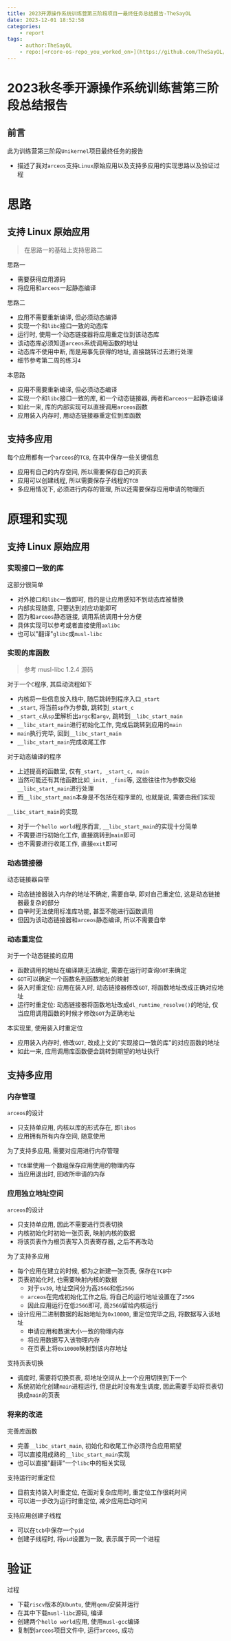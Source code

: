 ```yaml
---
title: 2023开源操作系统训练营第三阶段项目一最终任务总结报告-TheSayOL
date: 2023-12-01 18:52:58
categories:
    - report
tags:
    - author:TheSayOL
    - repo:[<rcore-os-repo_you_worked_on>](https://github.com/TheSayOL/arceos)
---
```


# 2023秋冬季开源操作系统训练营第三阶段总结报告

## 前言

此为训练营第三阶段`Unikernel`项目最终任务的报告
- 描述了我对`arceos`支持`Linux`原始应用以及支持多应用的实现思路以及验证过程


# 思路

## 支持 Linux 原始应用

> 在思路一的基础上支持思路二

思路一
- 需要获得应用源码
- 将应用和`arceos`一起静态编译

思路二
- 应用不需要重新编译, 但必须动态编译
- 实现一个和`libc`接口一致的动态库
- 运行时, 使用一个动态链接器将应用重定位到该动态库
- 该动态库必须知道`arceos`系统调用函数的地址
- 动态库不使用中断, 而是用事先获得的地址, 直接跳转过去进行处理
- 细节参考第二周的练习`4`

本思路
- 应用不需要重新编译, 但必须动态编译
- 实现一个和`libc`接口一致的库, 和一个动态链接器, 两者和`arceos`一起静态编译
- 如此一来, 库的内部实现可以直接调用`arceos`函数
- 应用装入内存时, 用动态链接器重定位到库函数 

## 支持多应用

每个应用都有一个`arceos`的`TCB`, 在其中保存一些关键信息
- 应用有自己的内存空间, 所以需要保存自己的页表
- 应用可以创建线程, 所以需要保存子线程的`TCB`
- 多应用情况下, 必须进行内存的管理, 所以还需要保存应用申请的物理页


# 原理和实现

## 支持 Linux 原始应用

### 实现接口一致的库

这部分很简单
- 对外接口和`libc`一致即可, 目的是让应用感知不到动态库被替换
- 内部实现随意, 只要达到对应功能即可
- 因为和`arceos`静态链接, 调用系统调用十分方便
- 具体实现可以参考或者直接使用`axlibc`
- 也可以"翻译"`glibc`或`musl-libc`


### 实现的库函数

> 参考 musl-libc 1.2.4 源码

对于一个`C`程序, 其启动流程如下
- 内核将一些信息放入栈中, 随后跳转到程序入口`_start`
- `_start`, 将当前`sp`作为参数, 跳转到`_start_c`
- `_start_c`从`sp`里解析出`argc`和`argv`, 跳转到`__libc_start_main`
- `__libc_start_main`进行初始化工作, 完成后跳转到应用的`main`
- `main`执行完毕, 回到`__libc_start_main`
- `__libc_start_main`完成收尾工作

对于动态编译的程序
- 上述提高的函数里, 仅有`_start, _start_c, main`
- 当然可能还有其他函数比如`_init, _fini`等, 这些往往作为参数交给`__libc_start_main`进行处理
- 而`__libc_start_main`本身是不包括在程序里的, 也就是说, 需要由我们实现

`__libc_start_main`的实现
- 对于一个`hello world`程序而言, `__libc_start_main`的实现十分简单
- 不需要进行初始化工作, 直接跳转到`main`即可
- 也不需要进行收尾工作, 直接`exit`即可


### 动态链接器

动态链接器自举
- 动态链接器装入内存的地址不确定, 需要自举, 即对自己重定位, 这是动态链接器最复杂的部分
- 自举时无法使用标准库功能, 甚至不能进行函数调用
- 但因为该动态链接器和`arceos`静态编译, 所以不需要自举

### 动态重定位

对于一个动态链接的应用
- 函数调用的地址在编译期无法确定, 需要在运行时查询`GOT`来确定
- `GOT`可以确定一个函数名到函数地址的映射
- 装入时重定位: 应用在装入时, 动态链接器修改`GOT`, 将函数地址改成正确对应地址
- 运行时重定位: 动态链接器将函数地址改成`dl_runtime_resolve()`的地址, 仅当应用调用函数的时候才修改`GOT`为正确地址

本实现里, 使用装入时重定位
- 应用装入内存时, 修改`GOT`, 改成上文的"实现接口一致的库"的对应函数的地址
- 如此一来, 应用调用库函数便会跳转到期望的地址执行



## 支持多应用


### 内存管理

`arceos`的设计
- 只支持单应用, 内核以库的形式存在, 即`libos`
- 应用拥有所有内存空间, 随意使用

为了支持多应用, 需要对应用进行内存管理
- `TCB`里使用一个数组保存应用使用的物理内存
- 当应用退出时, 回收所申请的内存


### 应用独立地址空间

`arceos`的设计
- 只支持单应用, 因此不需要进行页表切换
- 内核初始化时初始一张页表, 映射内核的数据
- 将该页表作为根页表写入页表寄存器, 之后不再改动

为了支持多应用
- 每个应用在建立的时候, 都为之新建一张页表, 保存在`TCB`中
- 页表初始化时, 也需要映射内核的数据
  - 对于`sv39`, 地址空间分为高`256G`和低`256G`
  - `arceos`在完成初始化工作之后, 将自己的运行地址设置在了`256G`
  - 因此应用运行在低`256G`即可, 高`256G`留给内核运行
- 设计应用二进制数据的起始地址为`0x10000`, 重定位完毕之后, 将数据写入该地址
  - 申请应用和数据大小一致的物理内存
  - 将应用数据写入该物理内存
  - 在页表上将`0x10000`映射到该内存地址

支持页表切换
- 调度时, 需要将切换页表, 将地址空间从上一个应用切换到下一个
- 系统初始化创建`main`进程运行, 但是此时没有发生调度, 因此需要手动将页表切换成`main`的页表


### 将来的改进

完善库函数
- 完善`__libc_start_main`, 初始化和收尾工作必须符合应用期望
- 可以直接用成熟的`__libc_start_main`实现
- 也可以直接"翻译"一个`libc`中的相关实现

支持运行时重定位
- 目前支持装入时重定位, 在面对复杂应用时, 重定位工作很耗时间
- 可以进一步改为运行时重定位, 减少应用启动时间

支持应用创建子线程
- 可以在`tcb`中保存一个`pid`
- 创建子线程时, 将`pid`设置为一致, 表示属于同一个进程


# 验证

过程
- 下载`riscv`版本的`Ubuntu`, 使用`qemu`安装并运行
- 在其中下载`musl-libc`源码, 编译
- 创建两个`hello world`应用, 使用`musl-gcc`编译
- 复制到`arceos`项目文件中, 运行`arceos`, 成功
